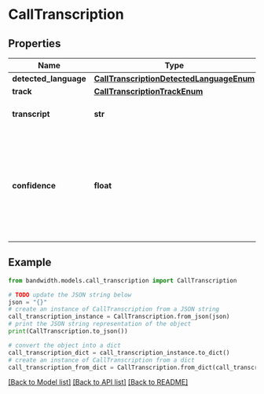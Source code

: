 # CallTranscription


## Properties

Name | Type | Description | Notes
------------ | ------------- | ------------- | -------------
**detected_language** | [**CallTranscriptionDetectedLanguageEnum**](CallTranscriptionDetectedLanguageEnum.md) |  | [optional] 
**track** | [**CallTranscriptionTrackEnum**](CallTranscriptionTrackEnum.md) |  | [optional] 
**transcript** | **str** | The transcription itself. | [optional] 
**confidence** | **float** | How confident the transcription engine was in transcribing the associated audio (from &#x60;0&#x60; to &#x60;1&#x60;). | [optional] 

## Example

```python
from bandwidth.models.call_transcription import CallTranscription

# TODO update the JSON string below
json = "{}"
# create an instance of CallTranscription from a JSON string
call_transcription_instance = CallTranscription.from_json(json)
# print the JSON string representation of the object
print(CallTranscription.to_json())

# convert the object into a dict
call_transcription_dict = call_transcription_instance.to_dict()
# create an instance of CallTranscription from a dict
call_transcription_from_dict = CallTranscription.from_dict(call_transcription_dict)
```
[[Back to Model list]](../README.md#documentation-for-models) [[Back to API list]](../README.md#documentation-for-api-endpoints) [[Back to README]](../README.md)



